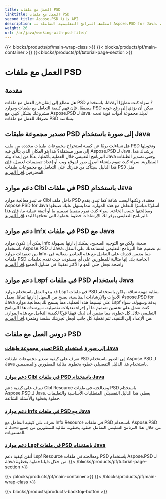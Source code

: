 ```yaml
---
title: العمل مع ملفات PSD
linktitle: العمل مع ملفات PSD
second_title: Aspose.PSD جافا API
description: استكشف البرامج التعليمية الشاملة لـ Aspose.PSD for Java، بما في ذلك كيفية تصدير مجموعات طبقات PSD إلى الصور ومعالجة موارد Clbl وInfx وLspf.
weight: 26
url: /ar/java/working-with-psd-files/
---
```


{{< blocks/products/pf/main-wrap-class >}}
{{< blocks/products/pf/main-container >}}
{{< blocks/products/pf/tutorial-page-section >}}

# العمل مع ملفات PSD


## مقدمة

هل تتطلع إلى إتقان فن العمل مع ملفات PSD باستخدام Java؟ سواء كنت مطورًا أو مصممًا، فإن فهم كيفية التعامل مع طبقات وموارد PSD يمكن أن يؤدي إلى رفع جودة مشروعك بشكل كبير. مع Aspose.PSD لـ Java، لديك مجموعة أدوات قوية تحت تصرفك للعمل مع ملفات PSD بسلاسة.

## تصدير مجموعة طبقات PSD إلى صورة باستخدام Java

 هل تساءلت يومًا عن كيفية استخراج مجموعات طبقات محددة من ملف PSD وتحويلها إلى صور مستقلة؟ هذا هو المكان الذي يتألق فيه Aspose.PSD لـ Java. يرشدك هذا البرنامج التعليمي خلال العملية بأكملها، بدءًا من إعداد بيئة Java وحتى تصدير الطبقات المطلوبة. سواء كنت تقوم بإنشاء أصول صور لموقع ويب أو إعداد تصميمات لعميل، فإن هذا الدليل سيتأكد من قدرتك على التعامل مع مجموعات طبقات PSD مثل المحترفين.[اقرأ المزيد](./export-psd-layer-group-to-image/).

## دعم موارد Clbl في ملفات PSD باستخدام Java

قد تبدو معالجة موارد Clbl داخل ملف PSD معقدة، ولكنها ليست شاقة كما تبدو. يقدم Aspose.PSD for Java أسلوبًا مباشرًا للتعامل مع هذه الموارد، مما يسهل عليك ضبطها ومعالجتها حسب الحاجة. سواء كنت تقوم بضبط تصميم ما أو أتمتة عملية ما، فإن هذا البرنامج التعليمي يوفر لك الإرشادات خطوة بخطوة التي تحتاجها للبدء.[اقرأ المزيد](./support-clbl-resource-psd-files/).

## دعم موارد Infx في ملفات PSD مع Java

 يمكن أن تكون موارد Infx صعبة، ولكن مع التوجيه الصحيح، يمكنك إدارتها بسهولة باستخدام Aspose.PSD لـ Java. تم تصميم هذا البرنامج التعليمي لمساعدتك على التنقل بين تعقيدات موارد Infx، مما يضمن قدرتك على التعامل مع هذه العناصر بفعالية في ملفات PSD الخاصة بك. إنها مثالية للمطورين على أي مستوى، حيث تقدم تعليمات واضحة تجعل حتى المهام الأكثر تعقيدًا في متناول الجميع.[اقرأ المزيد](./support-infx-resource-psd-files/).

## دعم موارد Lspf في ملفات PSD باستخدام Java

قد يبدو العمل باستخدام موارد Lspf في ملفات PSD بمثابة مهمة شاقة، ولكن باستخدام الأدوات والإرشادات المناسبة، يصبح من السهل إدارتها تمامًا. يعمل Aspose.PSD for Java على تبسيط هذه العملية، مما يسمح لك بمعالجة موارد Lspf بدقة وسهولة. سواء كنت تعمل على تحسين تصميم ما أو إجراء تعديلات تفصيلية، سيرشدك هذا البرنامج التعليمي خلال كل خطوة، مما يضمن أن لديك فهمًا قويًا لكيفية التعامل مع هذه الموارد. من الإعداد إلى التنفيذ، تتم تغطية كل جانب لجعل تجربتك سلسة ومثمرة.[اقرأ المزيد](./support-lspf-resource-psd-files/).

## دروس العمل مع ملفات PSD
### [تصدير مجموعة طبقات PSD إلى صورة باستخدام Java](./export-psd-layer-group-to-image/)
تعرف على كيفية تصدير مجموعات طبقات PSD إلى الصور باستخدام Aspose.PSD لـ Java باستخدام هذا الدليل التفصيلي خطوة بخطوة. مثالية للمطورين والمصممين.
### [دعم موارد Clbl في ملفات PSD باستخدام Java](./support-clbl-resource-psd-files/)
تعرف على كيفية دعم Clbl Resource ومعالجته في ملفات PSD باستخدام Aspose.PSD لـ Java. يغطي هذا الدليل التفصيلي المتطلبات الأساسية والتعليمات خطوة بخطوة والأسئلة الشائعة.
### [دعم موارد Infx في ملفات PSD مع Java](./support-infx-resource-psd-files/)
تعرف على كيفية التعامل مع Infx Resource في ملفات PSD باستخدام Aspose.PSD لـ Java من خلال هذا البرنامج التعليمي الشامل خطوة بخطوة. مثالية للمطورين من جميع المستويات.
### [دعم موارد Lspf في ملفات PSD باستخدام Java](./support-lspf-resource-psd-files/)
أتقن كيفية دعم Lspf Resource ومعالجته في ملفات PSD باستخدام Aspose.PSD لـ Java من خلال دليلنا خطوة بخطوة.
{{< /blocks/products/pf/tutorial-page-section >}}

{{< /blocks/products/pf/main-container >}}
{{< /blocks/products/pf/main-wrap-class >}}

{{< blocks/products/products-backtop-button >}}
